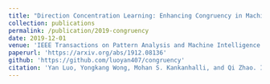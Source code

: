 ```yaml
---
title: "Direction Concentration Learning: Enhancing Congruency in Machine Learning"
collection: publications
permalink: /publication/2019-congruency
date: 2019-12-01
venue: 'IEEE Transactions on Pattern Analysis and Machine Intelligence'
paperurl: 'https://arxiv.org/abs/1912.08136'
github: 'https://github.com/luoyan407/congruency'
citation: 'Yan Luo, Yongkang Wong, Mohan S. Kankanhalli, and Qi Zhao. IEEE Transactions on Pattern Analysis and Machine Intelligence (2019).'
---
```

<!-- paperurl: '/files/pdf/research/BayesPostEst.pdf' -->